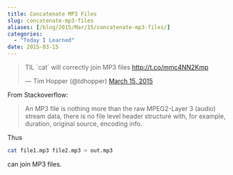 ```yaml
---
title: Concatenate MP3 Files
slug: concatenate-mp3-files
aliases: [/blog/2015/Mar/15/concatenate-mp3-files/]
categories:
  - "Today I Learned"
date: 2015-03-15
---
```


<blockquote class="twitter-tweet" data-lang="en"><p lang="en" dir="ltr">TIL `cat` will correctly join MP3 files <a href="http://t.co/mmc4NN2Kmp">http://t.co/mmc4NN2Kmp</a></p>&mdash; Tim Hopper (@tdhopper) <a href="https://twitter.com/tdhopper/status/577149891077619713">March 15, 2015</a></blockquote>
<script async src="//platform.twitter.com/widgets.js" charset="utf-8"></script>

From Stackoverflow:

> An MP3 file is nothing more than the raw MPEG2-Layer 3 (audio) stream data, there is no file level header structure with, for example, duration, original source, encoding info.

Thus

```bash
cat file1.mp3 file2.mp3 > out.mp3
```

can join MP3 files.
